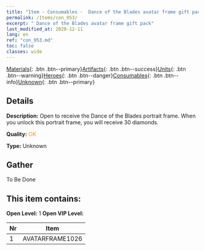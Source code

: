 ```yaml
---
title: "Item - Consumables -  Dance of the Blades avatar frame gift pack"
permalink: /Items/con_953/
excerpt: " Dance of the Blades avatar frame gift pack"
last_modified_at: 2020-12-11
lang: en
ref: "con_953.md"
toc: false
classes: wide
---
```

 [Materials](/Items/){: .btn .btn--primary}[Artifacts](/Items/Artifacts/){: .btn .btn--success}[Units](/Items/Units/){: .btn .btn--warning}[Heroes](/Items/Heroes/){: .btn .btn--danger}[Consumables](/Items/Consumables/){: .btn .btn--info}[Unknown](/Items/Unknown/){: .btn .btn--primary}

## Details
 **Description:** Open to receive the Dance of the Blades portrait frame. When you unlock this portrait frame, you will receive 30 diamonds.

 **Quality:** <span style="color: #FF8C00">OK</span>

 **Type:** Unknown

## Gather

  To Be Done

## This item contains:

 **Open Level:** 1
 **Open VIP Level:** 

  | Nr |      Item    |
  |:---|:------------:|
  | 1 | AVATARFRAME1026 | 
